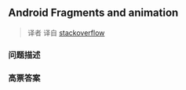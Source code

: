 ## Android Fragments and animation

> 译者 译自 [stackoverflow](http://stackoverflow.com/questions/4817900/android-fragments-and-animation) 

### 问题描述 

### 高票答案 

